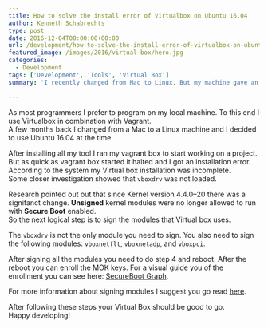 ```yaml
---
title: How to solve the install error of Virtualbox on Ubuntu 16.04
author: Kenneth Schabrechts
type: post
date: 2016-12-04T00:00:00+00:00
url: /development/how-to-solve-the-install-error-of-virtualbox-on-ubuntu/
featured_image: /images/2016/virtual-box/hero.jpg
categories:
  - Development
tags: ['Development', 'Tools', 'Virtual Box']
summary: 'I recently changed from Mac to Linux. But my machine gave an install error on VirtualBox. This post will explain how I fixed it.'

---
```

As most programmers I prefer to program on my local machine. To this end I use Virtualbox in combination with Vagrant.  
A few months back I changed from a Mac to a Linux machine and I decided to use Ubuntu 16.04 at the time.

After installing all my tool I ran my vagrant box to start working on a project. But as quick as vagrant box started it halted and I got an installation error.  
According to the system my Virtual box installation was incomplete.  
Some closer investigation showed that `vboxdrv` was not loaded.

Research pointed out out that since Kernel version 4.4.0–20 there was a signifanct change. **Unsigned** kernel modules were no longer allowed to run with **Secure Boot** enabled.  
So the next logical step is to sign the modules that Virtual box uses.

The `vboxdrv` is not the only module you need to sign. You also need to sign the following modules: `vboxnetflt`, `vboxnetadp`, and `vboxpci`.

After signing all the modules you need to do step 4 and reboot. After the reboot you can enroll the MOK keys. For a visual guide you of the enrollment you can see here: [SecureBoot Graph](https://sourceware.org/systemtap/wiki/SecureBoot "SecureBoot Graph").

For more information about signing modules I suggest you go read [here](https://github.com/Canonical-kernel/Ubuntu-kernel/blob/master/Documentation/module-signing.txt "Module Signing Homepage").

After following these steps your Virtual Box should be good to go.  
Happy developing!